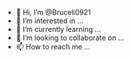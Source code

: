 - 👋 Hi, I’m @Bruceli0921
- 👀 I’m interested in ...
- 🌱 I’m currently learning ...
- 💞️ I’m looking to collaborate on ...
- 📫 How to reach me ...

<!---
Bruceli0921/Bruceli0921 is a ✨ special ✨ repository because its `README.md` (this file) appears on your GitHub profile.
You can click the Preview link to take a look at your changes.
--
lilong9021@gmail.com
